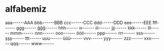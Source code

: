 # alfabemiz
aaa------AAA
bbb------BBB
ccc------CCC
ddd------DDD
eee------EEE
fff------
ggg------
ğğğ------
hhh------
ııı------
iii------
jjj------
kkk------
lll------
mmm------
nnn------
ooo------
ööö------
ppp------
rrr------
sss------
şşş------
ttt------
uuu------
üüü------
vvv------
yyy------
zzz------
xxx------
qqq------
www------
